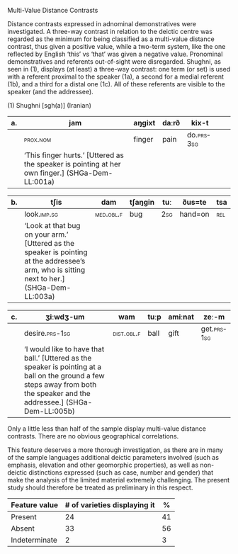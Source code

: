 Multi-Value Distance Contrasts

Distance contrasts expressed in adnominal demonstratives were
investigated. A three-way contrast in relation to the deictic centre was
regarded as the minimum for being classified as a multi-value distance
contrast, thus given a positive value, while a two-term system, like the
one reflected by English ‘this’ vs ‘that’ was given a negative value.
Pronominal demonstratives and referents out-of-sight were disregarded.
Shughni, as seen in (1), displays (at least) a three-way contrast: one
term (or set) is used with a referent proximal to the speaker (1a), a
second for a medial referent (1b), and a third for a distal one (1c).
All of these referents are visible to the speaker (and the addressee).

(1) <span id="_Ref12281344" class="anchor"></span>Shughni
    \[sgh(a)\] (Iranian)

| a.  | **jam**                                                                                           | aŋgixt | daːrð | kix-t                                                    |     |     |
|-----|---------------------------------------------------------------------------------------------------|--------|-------|----------------------------------------------------------|-----|-----|
|     | <span style="font-variant:small-caps;">prox.nom</span>                                            | finger | pain  | do.<span style="font-variant:small-caps;">prs-3sg</span> |     |     |
|     | ‘This finger hurts.’ \[Uttered as the speaker is pointing at her own finger.\] (SHGa-Dem-LL:001a) |

| b.  | tʃis                                                                                                                                          | **dam**                                                 | tʃaŋgin | tuː                                               | ðus=te  | tsa                                               |
|-----|-----------------------------------------------------------------------------------------------------------------------------------------------|---------------------------------------------------------|---------|---------------------------------------------------|---------|---------------------------------------------------|
|     | look.<span style="font-variant:small-caps;">imp.sg</span>                                                                                     | <span style="font-variant:small-caps;">med.obl.f</span> | bug     | <span style="font-variant:small-caps;">2sg</span> | hand=on | <span style="font-variant:small-caps;">rel</span> |
|     | ‘Look at that bug on your arm.’ \[Uttered as the speaker is pointing at the addressee’s arm, who is sitting next to her.\] (SHGa-Dem-LL:003a) |

| c.  | ʒiːwdʒ-um                                                                                                                                                                     | **wam**                                                  | tuːp | amiːnat | zeː-m                                                     |
|-----|-------------------------------------------------------------------------------------------------------------------------------------------------------------------------------|----------------------------------------------------------|------|---------|-----------------------------------------------------------|
|     | desire.<span style="font-variant:small-caps;">prs</span>-<span style="font-variant:small-caps;">1sg</span>                                                                    | <span style="font-variant:small-caps;">dist.obl.f</span> | ball | gift    | get.<span style="font-variant:small-caps;">prs-1sg</span> |
|     | ‘I would like to have that ball.’ \[Uttered as the speaker is pointing at a ball on the ground a few steps away from both the speaker and the addressee.\] (SHGa-Dem-LL:005b) |

Only a little less than half of the sample display multi-value distance
contrasts. There are no obvious geographical correlations.

This feature deserves a more thorough investigation, as there are in
many of the sample languages additional deictic parameters involved
(such as emphasis, elevation and other geomorphic properties), as well
as non-deictic distinctions expressed (such as case, number and gender)
that make the analysis of the limited material extremely challenging.
The present study should therefore be treated as preliminary in this
respect.

| Feature value | \# of varieties displaying it | %   |
|---------------|-------------------------------|-----|
| Present       | 24                            | 41  |
| Absent        | 33                            | 56  |
| Indeterminate | 2                             | 3   |


